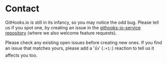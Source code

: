 # Contact
GitHooks.io is still in its infancy, so you may notice the odd bug. Please tell us if you spot one, by creating an issue in the [githooks-io-service repository](https://github.com/GitHooksIO/githooks-io-service/issues) (where we also welcome feature requests).

Please check any existing open issues before creating new ones. If you find an issue that matches yours, please add a ':+1:' (`:+1:`) reaction to tell us it affects you too.

